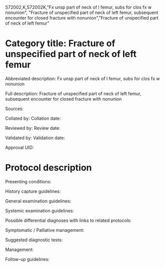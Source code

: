 S72002,K,S72002K,"Fx unsp part of neck of l femur, subs for clos fx w nonunion", "Fracture of unspecified part of neck of left femur, subsequent encounter for closed fracture with nonunion","Fracture of unspecified part of neck of left femur"
# Category title: Fracture of unspecified part of neck of left femur

Abbreviated description: Fx unsp part of neck of l femur, subs for clos fx w nonunion

Full description: Fracture of unspecified part of neck of left femur, subsequent encounter for closed fracture with nonunion

Sources:

Collated by:
Collation date:

Reviewed by:
Review date:

Validated by:
Validation date:

Approval UID:

# Protocol description

Presenting conditions:

History capture guidelines:

General examination guidelines:

Systemic examination guidelines:

Possible differential diagnoses with links to related protocols:

Symptomatic / Palliative management:

Suggested diagnostic tests:

Management:

Follow-up guidelines:
